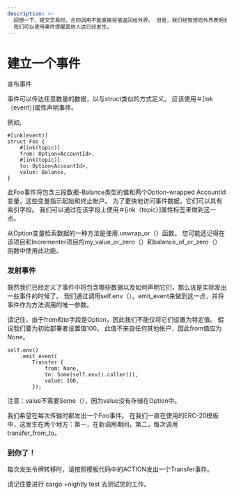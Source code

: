 ```yaml
---
description: >-
  回想一下，提交交易时，合同调用不能直接将值返回给外界。 但是，我们经常想向外界表明发生了什么事情（例如，发生了交易或已经达到某种状态）。
  我们可以使用事件提醒其他人这已经发生。
---
```


# 建立一个事件

宣布事件

事件可以传达任意数量的数据，以与struct类似的方式定义。 应该使用＃\[ink（event）\]属性声明事件。

例如,

```text
#[ink(event)]
struct Foo {
    #[ink(topic)]
    from: Option<AccountId>,
    #[ink(topic)]
    to: Option<AccountId>,
    value: Balance,
}
```

此Foo事件将包含三段数据-Balance类型的值和两个Option-wrapped AccountId变量，这些变量指示起始和终止帐户。 为了更快地访问事件数据，它们可以具有索引字段。 我们可以通过在该字段上使用＃\[ink（topic）\]属性标签来做到这一点。

从Option变量检索数据的一种方法是使用.unwrap\_or（）函数。 您可能还记得在该项目和Incrementer项目的my\_value\_or\_zero（）和balance\_of\_or\_zero（）函数中使用此功能。

### 发射事件

既然我们已经定义了事件中将包含哪些数据以及如何声明它们，那么该是实际发出一些事件的时候了。 我们通过调用self.env（）。emit\_event来做到这一点，并将事件作为方法调用的唯一参数。

请记住，由于from和to字段是Option，因此我们不能仅将它们设置为特定值。 假设我们要为初始部署者设置值100。 此值不来自任何其他帐户，因此from值应为None。

```text
self.env()
    .emit_event(
        Transfer {
            from: None,
            to: Some(self.env().caller()),
            value: 100,
        });
```

注意：value不需要Some（），因为value没有存储在Option中。

我们希望在每次传输时都发出一个Foo事件。 在我们一直在使用的ERC-20模板中，这发生在两个地方：第一，在新调用期间，第二，每次调用transfer\_from\_to。

### 到你了！

 每次发生令牌转移时，请按照模板代码中的ACTION发出一个Transfer事件。

请记住要进行 cargo +nightly test 去测试您的工作。

